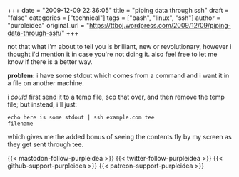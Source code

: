 +++
date = "2009-12-09 22:36:05"
title = "piping data through ssh"
draft = "false"
categories = ["technical"]
tags = ["bash", "linux", "ssh"]
author = "purpleidea"
original_url = "https://ttboj.wordpress.com/2009/12/09/piping-data-through-ssh/"
+++

not that what i'm about to tell you is brilliant, new or revolutionary, however i thought i'd mention it in case you're not doing it. also feel free to let me know if there is a better way.

<strong>problem:</strong> i have some stdout which comes from a command and i want it in a file on another machine.

i <em>could</em> first send it to a temp file, scp that over, and then remove the temp file; but instead, i'll just:

<code>echo here is some stdout | ssh example.com tee filename</code>

which gives me the added bonus of seeing the contents fly by my screen as they get sent through tee.

{{< mastodon-follow-purpleidea >}}
{{< twitter-follow-purpleidea >}}
{{< github-support-purpleidea >}}
{{< patreon-support-purpleidea >}}
